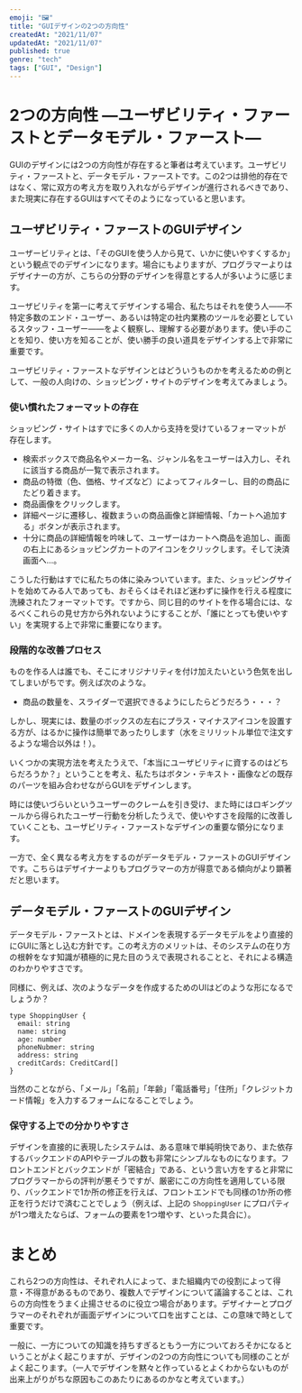 ```yaml
---
emoji: "🖼️"
title: "GUIデザインの2つの方向性"
createdAt: "2021/11/07"
updatedAt: "2021/11/07"
published: true
genre: "tech"
tags: ["GUI", "Design"]
---
```

# 2つの方向性 ―ユーザビリティ・ファーストとデータモデル・ファースト―

GUIのデザインには2つの方向性が存在すると筆者は考えています。ユーザビリティ・ファーストと、データモデル・ファーストです。この2つは排他的存在ではなく、常に双方の考え方を取り入れながらデザインが進行されるべきであり、また現実に存在するGUIはすべてそのようになっていると思います。

## ユーザビリティ・ファーストのGUIデザイン

ユーザービリティとは、「そのGUIを使う人から見て、いかに使いやすくするか」という観点でのデザインになります。場合にもよりますが、プログラマーよりはデザイナーの方が、こちらの分野のデザインを得意とする人が多いように感じます。

ユーザビリティを第一に考えてデザインする場合、私たちはそれを使う人――不特定多数のエンド・ユーザー、あるいは特定の社内業務のツールを必要としているスタッフ・ユーザー――をよく観察し、理解する必要があります。使い手のことを知り、使い方を知ることが、使い勝手の良い道具をデザインする上で非常に重要です。

ユーザビリティ・ファーストなデザインとはどういうものかを考えるための例として、一般の人向けの、ショッピング・サイトのデザインを考えてみましょう。

### 使い慣れたフォーマットの存在

ショッピング・サイトはすでに多くの人から支持を受けているフォーマットが存在します。

- 検索ボックスで商品名やメーカー名、ジャンル名をユーザーは入力し、それに該当する商品が一覧で表示されます。
- 商品の特徴（色、価格、サイズなど）によってフィルターし、目的の商品にたどり着きます。
- 商品画像をクリックします。
- 詳細ページに遷移し、複数まうぃの商品画像と詳細情報、「カートへ追加する」ボタンが表示されます。
- 十分に商品の詳細情報を吟味して、ユーザーはカートへ商品を追加し、画面の右上にあるショッピングカートのアイコンをクリックします。そして決済画面へ…。

こうした行動はすでに私たちの体に染みついています。また、ショッピングサイトを始めてみる人であっても、おそらくはそれほど迷わずに操作を行える程度に洗練されたフォーマットです。ですから、同じ目的のサイトを作る場合には、なるべくこれらの見せ方から外れないようにすることが、「誰にとっても使いやすい」を実現する上で非常に重要になります。

### 段階的な改善プロセス

ものを作る人は誰でも、そこにオリジナリティを付け加えたいという色気を出してしまいがちです。例えば次のような。

- 商品の数量を、スライダーで選択できるようにしたらどうだろう・・・？

しかし、現実には、数量のボックスの左右にプラス・マイナスアイコンを設置する方が、はるかに操作は簡単であったりします（水をミリリットル単位で注文するような場合以外は！）。

いくつかの実現方法を考えたうえで、「本当にユーザビリティに資するのはどちらだろうか？」ということを考え、私たちはボタン・テキスト・画像などの既存のパーツを組み合わせながらGUIをデザインします。

時には使いづらいというユーザーのクレームを引き受け、また時にはロギングツールから得られたユーザー行動を分析したうえで、使いやすさを段階的に改善していくことも、ユーザビリティ・ファーストなデザインの重要な領分になります。

一方で、全く異なる考え方をするのがデータモデル・ファーストのGUIデザインです。こちらはデザイナーよりもプログラマーの方が得意である傾向がより顕著だと思います。

## データモデル・ファーストのGUIデザイン

データモデル・ファーストとは、ドメインを表現するデータモデルをより直接的にGUIに落とし込む方針です。この考え方のメリットは、そのシステムの在り方の根幹をなす知識が積極的に見た目のうえで表現されることと、それによる構造のわかりやすさです。

同様に、例えば、次のようなデータを作成するためのUIはどのような形になるでしょうか？

```tsx
type ShoppingUser {
  email: string
  name: string
  age: number
  phoneNubmer: string
  address: string
  creditCards: CreditCard[]
}
```

当然のことながら、「メール」「名前」「年齢」「電話番号」「住所」「クレジットカード情報」を入力するフォームになることでしょう。

### 保守する上での分かりやすさ

デザインを直接的に表現したシステムは、ある意味で単純明快であり、また依存するバックエンドのAPIやテーブルの数も非常にシンプルなものになります。フロントエンドとバックエンドが「密結合」である、という言い方をすると非常にプログラマーからの評判が悪そうですが、厳密にこの方向性を適用している限り、バックエンドで1か所の修正を行えば、フロントエンドでも同様の1か所の修正を行うだけで済むことでしょう（例えば、上記の `ShoppingUser` にプロパティが1つ増えたならば、フォームの要素を1つ増やす、といった具合に）。

# まとめ

これら2つの方向性は、それぞれ人によって、また組織内での役割によって得意・不得意があるものであり、複数人でデザインについて議論することは、これらの方向性をうまく止揚させるのに役立つ場合があります。デザイナーとプログラマーのそれぞれが画面デザインについて口を出すことは、この意味で時として重要です。

一般に、一方についての知識を持ちすぎるともう一方についておろそかになるということがよく起こりますが、デザインの2つの方向性についても同様のことがよく起こります。（一人でデザインを黙々と作っているとよくわからないものが出来上がりがちな原因もこのあたりにあるのかなと考えています。）